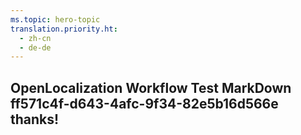 ```yaml
---
ms.topic: hero-topic
translation.priority.ht: 
  - zh-cn
  - de-de
---
```

## OpenLocalization Workflow Test MarkDown ff571c4f-d643-4afc-9f34-82e5b16d566e thanks!
<!--HONumber=Mar16_HO4-->
